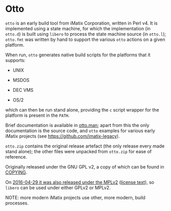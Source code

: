 # Otto

`otto` is an early build tool from iMatix Corporation, written in
Perl v4.  It is implemented using a state machine, for which the
implementation (in `otto.d`) is built using `libero` to process the
state machine source (in `otto.l`); `otto.fmt` was written by hand
to support the various `otto` actions on a given platform.

When run, `otto` generates native build scripts for the platforms that
it supports:

*   UNIX

*   MSDOS

*   DEC VMS

*   OS/2

which can then be run stand alone, providing the `c` script wrapper
for the platform is present in the `PATH`.

Brief documentation is available in [otto.man](otto.man); apart from
this the only documentation is the source code, and `otto` examples
for various early iMatix projects (see <https://github.com/imatix-legacy>).

`otto.zip` contains the original release artefact (the only release
every made stand alone); the other files were unpacked from `otto.zip`
for ease of reference.

Originally released under the GNU GPL v2, a copy of which can be found in
[COPYING](COPYING).

On [2016-04-29 it was also released under the
MPLv2](https://github.com/imatix-legacy/license) ([license
text](https://imatix-legacy.github.io/license/MPLv2.html)), so `libero` can
be used under either GPLv2 or MPLv2.

NOTE: more modern iMatix projects use other, more modern, build processes.
